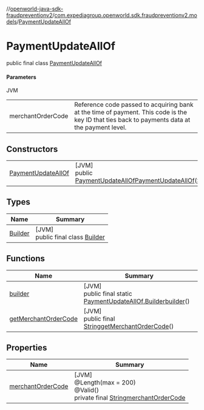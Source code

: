 //[openworld-java-sdk-fraudpreventionv2](../../../index.md)/[com.expediagroup.openworld.sdk.fraudpreventionv2.models](../index.md)/[PaymentUpdateAllOf](index.md)

# PaymentUpdateAllOf

public final class [PaymentUpdateAllOf](index.md)

#### Parameters

JVM

| | |
|---|---|
| merchantOrderCode | Reference code passed to acquiring bank at the time of payment. This code is the key ID that ties back to payments data at the payment level. |

## Constructors

| | |
|---|---|
| [PaymentUpdateAllOf](-payment-update-all-of.md) | [JVM]<br>public [PaymentUpdateAllOf](index.md)[PaymentUpdateAllOf](-payment-update-all-of.md)([String](https://docs.oracle.com/javase/8/docs/api/java/lang/String.html)merchantOrderCode) |

## Types

| Name | Summary |
|---|---|
| [Builder](-builder/index.md) | [JVM]<br>public final class [Builder](-builder/index.md) |

## Functions

| Name | Summary |
|---|---|
| [builder](builder.md) | [JVM]<br>public final static [PaymentUpdateAllOf.Builder](-builder/index.md)[builder](builder.md)() |
| [getMerchantOrderCode](get-merchant-order-code.md) | [JVM]<br>public final [String](https://docs.oracle.com/javase/8/docs/api/java/lang/String.html)[getMerchantOrderCode](get-merchant-order-code.md)() |

## Properties

| Name | Summary |
|---|---|
| [merchantOrderCode](index.md#-1809428679%2FProperties%2F-1883119931) | [JVM]<br>@Length(max = 200)<br>@Valid()<br>private final [String](https://docs.oracle.com/javase/8/docs/api/java/lang/String.html)[merchantOrderCode](index.md#-1809428679%2FProperties%2F-1883119931) |
